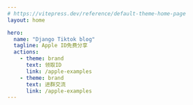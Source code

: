 ```yaml
---
# https://vitepress.dev/reference/default-theme-home-page
layout: home

hero:
  name: "Django Tiktok blog"
  tagline: Apple ID免费分享
  actions:
    - theme: brand
      text: 领取ID
      link: /apple-examples
    - theme: brand
      text: 进群交流
      link: /apple-examples
---
```


